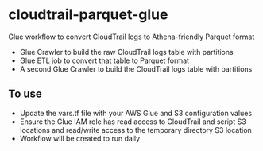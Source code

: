 # cloudtrail-parquet-glue
Glue workflow to convert CloudTrail logs to Athena-friendly Parquet format

- Glue Crawler to build the raw CloudTrail logs table with partitions
- Glue ETL job to convert that table to Parquet format
- A second Glue Crawler to build the CloudTrail logs table with partitions

To use
------
- Update the vars.tf file with your AWS Glue and S3 configuration values
- Ensure the Glue IAM role has read access to CloudTrail and script S3 locations and read/write access to the temporary directory S3 location
- Workflow will be created to run daily